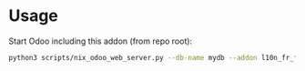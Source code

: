 # Usage

Start Odoo including this addon (from repo root):

```bash
python3 scripts/nix_odoo_web_server.py --db-name mydb --addon l10n_fr_facturx_chorus_pro
```

